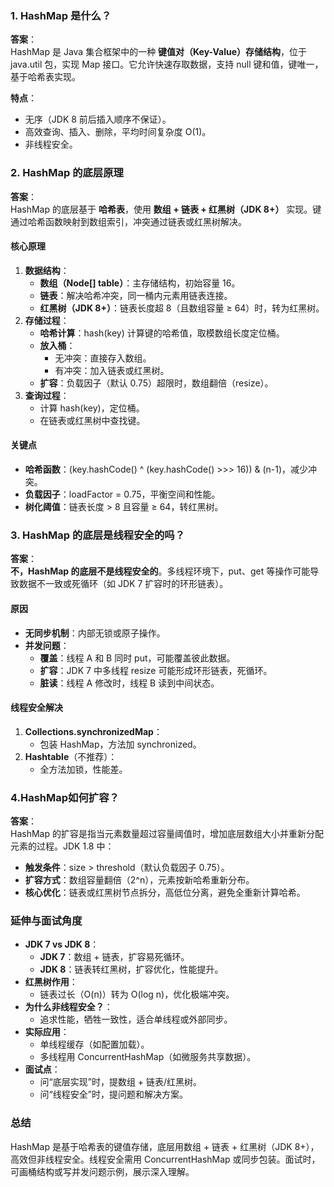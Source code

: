 
### 1. HashMap 是什么？

**答案**：  
HashMap 是 Java 集合框架中的一种 **键值对（Key-Value）存储结构**，位于 java.util 包，实现 Map 接口。它允许快速存取数据，支持 null 键和值，键唯一，基于哈希表实现。

**特点**：

- 无序（JDK 8 前后插入顺序不保证）。
- 高效查询、插入、删除，平均时间复杂度 O(1)。
- 非线程安全。

### 2. HashMap 的底层原理

**答案**：  
HashMap 的底层基于 **哈希表**，使用 **数组 + 链表 + 红黑树（JDK 8+）** 实现。键通过哈希函数映射到数组索引，冲突通过链表或红黑树解决。

#### 核心原理

1. **数据结构**：
    - **数组（Node[] table）**：主存储结构，初始容量 16。
    - **链表**：解决哈希冲突，同一桶内元素用链表连接。
    - **红黑树（JDK 8+）**：链表长度超 8（且数组容量 ≥ 64）时，转为红黑树。
2. **存储过程**：
    - **哈希计算**：hash(key) 计算键的哈希值，取模数组长度定位桶。
    - **放入桶**：
        - 无冲突：直接存入数组。
        - 有冲突：加入链表或红黑树。
    - **扩容**：负载因子（默认 0.75）超限时，数组翻倍（resize）。
3. **查询过程**：
    - 计算 hash(key)，定位桶。
    - 在链表或红黑树中查找键。

#### 关键点

- **哈希函数**：(key.hashCode() ^ (key.hashCode() >>> 16)) & (n-1)，减少冲突。
- **负载因子**：loadFactor = 0.75，平衡空间和性能。
- **树化阈值**：链表长度 > 8 且容量 ≥ 64，转红黑树。

### 3. HashMap 的底层是线程安全的吗？

**答案**：  
**不，HashMap 的底层不是线程安全的**。多线程环境下，put、get 等操作可能导致数据不一致或死循环（如 JDK 7 扩容时的环形链表）。

#### 原因

- **无同步机制**：内部无锁或原子操作。
- **并发问题**：
    - **覆盖**：线程 A 和 B 同时 put，可能覆盖彼此数据。
    - **扩容**：JDK 7 中多线程 resize 可能形成环形链表，死循环。
    - **脏读**：线程 A 修改时，线程 B 读到中间状态。

#### 线程安全解决

1. **Collections.synchronizedMap**：
    - 包装 HashMap，方法加 synchronized。
2. **Hashtable**（不推荐）：
    - 全方法加锁，性能差。

### 4.HashMap如何扩容？

**答案**：  
HashMap 的扩容是指当元素数量超过容量阈值时，增加底层数组大小并重新分配元素的过程。JDK 1.8 中：

- **触发条件**：size > threshold（默认负载因子 0.75）。
- **扩容方式**：数组容量翻倍（2^n），元素按新哈希重新分布。
- **核心优化**：链表或红黑树节点拆分，高低位分离，避免全重新计算哈希。
### 延伸与面试角度

- **JDK 7 vs JDK 8**：
    - **JDK 7**：数组 + 链表，扩容易死循环。
    - **JDK 8**：链表转红黑树，扩容优化，性能提升。
- **红黑树作用**：
    - 链表过长（O(n)）转为 O(log n)，优化极端冲突。
- **为什么非线程安全？**：
    - 追求性能，牺牲一致性，适合单线程或外部同步。
- **实际应用**：
    - 单线程缓存（如配置加载）。
    - 多线程用 ConcurrentHashMap（如微服务共享数据）。
- **面试点**：
    - 问“底层实现”时，提数组 + 链表/红黑树。
    - 问“线程安全”时，提问题和解决方案。

### 总结

HashMap 是基于哈希表的键值存储，底层用数组 + 链表 + 红黑树（JDK 8+），高效但非线程安全。线程安全需用 ConcurrentHashMap 或同步包装。面试时，可画桶结构或写并发问题示例，展示深入理解。